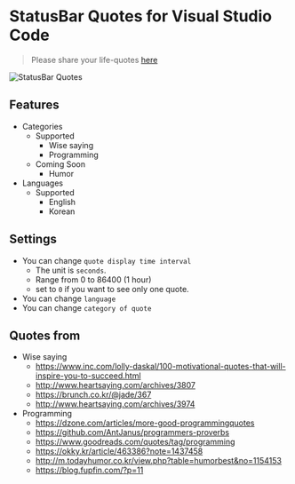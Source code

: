 # StatusBar Quotes for Visual Studio Code

> Please share your life-quotes [here](https://github.com/kim-sardine/statusbar-quotes/issues)

![StatusBar Quotes](https://raw.githubusercontent.com/kim-sardine/StatusBar-Quotes/master/assets/screenshot.gif)

## Features

- Categories
    - Supported
        - Wise saying
        - Programming
    - Coming Soon
        - Humor
- Languages
    - Supported
        - English
        - Korean

## Settings

- You can change `quote display time interval`
    - The unit is `seconds`.
    - Range from 0 to 86400 (1 hour)
    - set to `0` if you want to see only one quote.
- You can change `language`
- You can change `category of quote`

## Quotes from

- Wise saying
    - https://www.inc.com/lolly-daskal/100-motivational-quotes-that-will-inspire-you-to-succeed.html
    - http://www.heartsaying.com/archives/3807
    - https://brunch.co.kr/@jade/367
    - http://www.heartsaying.com/archives/3974
- Programming
    - https://dzone.com/articles/more-good-programmingquotes
    - https://github.com/AntJanus/programmers-proverbs
    - https://www.goodreads.com/quotes/tag/programming
    - https://okky.kr/article/463386?note=1437458
    - http://m.todayhumor.co.kr/view.php?table=humorbest&no=1154153
    - https://blog.fupfin.com/?p=11
